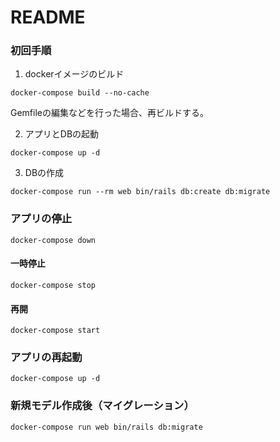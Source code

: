 # README

### 初回手順
1. dockerイメージのビルド
```
docker-compose build --no-cache
```
Gemfileの編集などを行った場合、再ビルドする。

2. アプリとDBの起動
```
docker-compose up -d
```

3. DBの作成
```
docker-compose run --rm web bin/rails db:create db:migrate
```

### アプリの停止
```
docker-compose down
```

#### 一時停止
```
docker-compose stop
```

#### 再開
```
docker-compose start
```

### アプリの再起動
```
docker-compose up -d
```

### 新規モデル作成後（マイグレーション）
```
docker-compose run web bin/rails db:migrate
```
